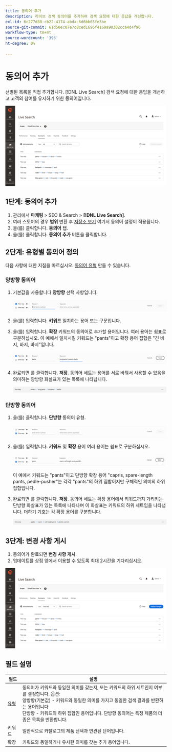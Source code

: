 ```yaml
---
title: 동의어 추가
description: 라이브 검색 동의어를 추가하여 검색 요청에 대한 응답을 개선합니다.
exl-id: 6c277d88-cb22-4174-abda-6d6bb65fe3be
source-git-commit: 61d50ec07e7c8ced1696f4169a90302cca4d4f96
workflow-type: tm+mt
source-wordcount: '393'
ht-degree: 0%

---
```


# 동의어 추가

선별된 목록을 직접 추가합니다. [!DNL Live Search] 검색 요청에 대한 응답을 개선하고 고객의 참여를 유지하기 위한 동의어입니다.

![[!DNL Live Search] 동의어](assets/synonym-workspace.png)

## 1단계: 동의어 추가

1. 관리에서 **마케팅** > SEO &amp; Search > **[!DNL Live Search]**.
1. 여러 스토어의 경우 **범위** 변환 후 [저장소 보기](https://docs.magento.com/user-guide/configuration/scope.html) 여기서 동의어 설정이 적용됩니다.
1. 을(를) 클릭합니다. **동의어** 탭.
1. 을(를) 클릭합니다. **동의어 추가** 버튼을 클릭합니다.

## 2단계: 유형별 동의어 정의

다음 사항에 대한 지침을 따르십시오. [동의어 유형](synonyms-type.md) 만들 수 있습니다.

### 양방향 동의어

1. 기본값을 사용합니다 **양방향** 선택 사항입니다.

   ![양방향 동의어 추가](assets/synonym-add-two-way.png)


1. 을(를) 입력합니다. **키워드** 일치하는 용어 또는 구문입니다.
1. 을(를) 입력합니다. **확장** 키워드의 동의어로 추가할 용어입니다. 여러 용어는 쉼표로 구분하십시오.
이 예에서 일치시킬 키워드는 &quot;pants&quot;이고 확장 용어 집합은 &quot;긴 바지, 바지, 바지&quot;입니다.

   ![양방향 동의어 예](assets/synonym-add-two-way-example.png)

1. 완료되면 를 클릭합니다. **저장**.
동의어 세트는 용어를 서로 바꿔서 사용할 수 있음을 의미하는 양방향 화살표가 있는 목록에 나타납니다.

   ![양방향 동의어](assets/synonym-two-way.png)

### 단방향 동의어

1. 을(를) 클릭합니다. **단방향** 동의어 유형.

   ![단방향 동의어 추가](assets/synonym-add-one-way.png)

1. 을(를) 입력합니다. **키워드** 및 **확장** 용어 여러 용어는 쉼표로 구분하십시오.

   ![단방향 동의어 예](assets/synonym-add-one-way-example.png)

   이 예에서 키워드는 &quot;pants&quot;이고 단방향 확장 용어 &quot;capris, spare-length pants, pedle-pusher&quot;는 각각 &quot;pants&quot;의 하위 집합이지만 구체적인 의미의 하위 집합입니다.

1. 완료되면 를 클릭합니다. **저장**.
동의어 세트는 확장 용어에서 키워드까지 가리키는 단방향 화살표가 있는 목록에 나타나며 이 화살표는 키워드의 하위 세트임을 나타냅니다. 더하기 기호는 각 확장 용어를 구분합니다.

   ![단방향 동의어](assets/synonym-one-way.png)

## 3단계: 변경 사항 게시

1. 동의어가 완료되면 **변경 사항 게시**.
1. 업데이트를 상점 앞에서 이용할 수 있도록 최대 2시간을 기다리십시오.

![변경 사항 게시](assets/synonym-publish.png)

## 필드 설명

| 필드 | 설명 |
|--- |--- |
| [유형](synonyms.md) | 동의어가 키워드와 동일한 의미를 갖는지, 또는 키워드의 하위 세트인지 여부를 결정합니다. 옵션:<br />양방향(기본값) - 키워드와 동일한 의미를 가지고 동일한 검색 결과를 반환하는 용어입니다<br />단방향 - 키워드의 하위 집합인 용어입니다. 단방향 동의어는 특정 제품의 더 좁은 목록을 반환합니다. |
| 키워드 | 일반적으로 카탈로그의 제품 선택과 연관된 단어입니다. |
| 확장 | 키워드와 동일하거나 유사한 의미를 갖는 추가 용어입니다. |
